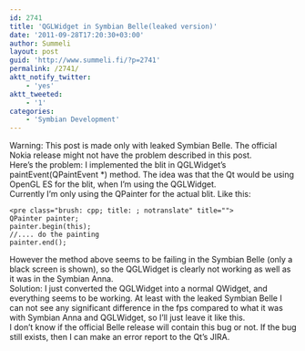 ```yaml
---
id: 2741
title: 'QGLWidget in Symbian Belle(leaked version)'
date: '2011-09-28T17:20:30+03:00'
author: Summeli
layout: post
guid: 'http://www.summeli.fi/?p=2741'
permalink: /2741/
aktt_notify_twitter:
    - 'yes'
aktt_tweeted:
    - '1'
categories:
    - 'Symbian Development'
---
```


Warning: This post is made only with leaked Symbian Belle. The official Nokia release might not have the problem described in this post.  
Here’s the problem: I implemented the blit in QGLWidget’s paintEvent(QPaintEvent \*) method. The idea was that the Qt would be using OpenGL ES for the blit, when I’m using the QGLWidget.  
Currently I’m only using the QPainter for the actual blit. Like this:

```
<pre class="brush: cpp; title: ; notranslate" title="">
QPainter painter;
painter.begin(this);
//.... do the painting
painter.end();
```

However the method above seems to be failing in the Symbian Belle (only a black screen is shown), so the QGLWidget is clearly not working as well as it was in the Symbian Anna.  
Solution: I just converted the QGLWidget into a normal QWidget, and everything seems to be working. At least with the leaked Symbian Belle I can not see any significant difference in the fps compared to what it was with Symbian Anna and QGLWidget, so I’ll just leave it like this.  
I don’t know if the official Belle release will contain this bug or not. If the bug still exists, then I can make an error report to the Qt’s JIRA.